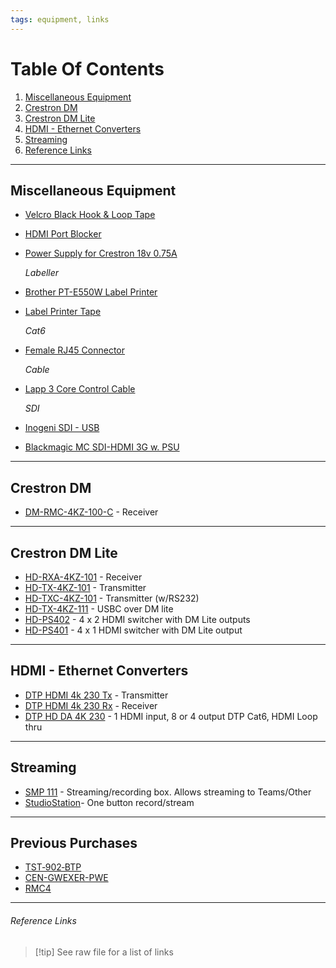 ```yaml
---
tags: equipment, links
---
```

# Table Of Contents
1. [Miscellaneous Equipment](#Miscellaneous%20Equipment)
2. [Crestron DM](#Crestron%20DM)
3. [Crestron DM Lite](#Crestron%20DM%20Lite)
4. [HDMI - Ethernet Converters](#HDMI%20-%20Ethernet%20Converters)
5. [Streaming](#Streaming)
6. [Reference Links](#Reference%20Links)
---

## Miscellaneous Equipment
- [Velcro Black Hook & Loop Tape]
- [HDMI Port Blocker]
- [Power Supply for Crestron 18v 0.75A]

	_Labeller_
- [Brother PT-E550W Label Printer]
- [Label Printer Tape]

	_Cat6_
- [Female RJ45 Connector]

	_Cable_
- [Lapp 3 Core Control Cable]

	_SDI_
- [Inogeni SDI - USB]
- [Blackmagic MC SDI-HDMI 3G w. PSU]
---

## Crestron DM
- [DM-RMC-4KZ-100-C] - Receiver
---

## Crestron DM Lite
- [HD-RXA-4KZ-101] - Receiver
- [HD-TX-4KZ-101] - Transmitter
- [HD-TXC-4KZ-101] - Transmitter (w/RS232) 
- [HD-TX-4KZ-111] - USBC over DM lite
- [HD-PS402] - 4 x 2 HDMI switcher with DM Lite outputs 
- [HD-PS401] - 4 x 1 HDMI switcher with DM Lite output
---

## HDMI - Ethernet Converters
- [DTP HDMI 4k 230 Tx] - Transmitter
- [DTP HDMI 4k 230 Rx] - Receiver
- [DTP HD DA 4K 230] - 1 HDMI input, 8 or 4 output DTP Cat6, HDMI Loop thru
---

## Streaming
- [SMP 111] - Streaming/recording box. Allows streaming to Teams/Other
- [StudioStation]- One button record/stream
---

## Previous Purchases
- [TST‑902‑BTP]
- [CEN-GWEXER-PWE]
- [RMC4]
---

###### Reference Links
> [!tip] See raw file for a list of links

[Brother PT-E550W Label Printer]: (https://ie.rs-online.com/web/p/label-printers/9186692)
[Label Printer Tape]: (https://ie.rs-online.com/web/p/label-printer-tapes/1572275?searchId=e888b5b2-ef44-424e-a07a-b6d4b04b519d&gb=s)
[Female RJ45 Connector]: (https://ie.rs-online.com/web/p/ethernet-connectors/7810845)
[Inogeni SDI - USB]: (https://www.thomann.de/ie/inogeni_sdi_to_usb_3.0_converter.htm?listPosition=2)
[Blackmagic MC SDI-HDMI 3G w. PSU]:(https://www.thomann.de/ie/blackmagic_design_mc_sdi_hdmi_3g_w._psu.htm)
[Velcro Black Hook & Loop Tape]: (https://ie.rs-online.com/web/p/hook-loop-tapes/4239533?searchId=a14c5c77-e4ef-4f1f-b9ef-5b48365ff754&gb=s)
[Lapp 3 Core Control Cable]: (https://ie.rs-online.com/web/p/twisted-pair-multicore-data-cable/4451654?searchId=fc4e2d63-1425-4a87-bca2-94507e21762c&gb=s)
[HDMI Port Blocker]: (https://ie.rs-online.com/web/p/av-connector-accessories/7635751?searchId=17fa40cb-e2f2-42ab-86b5-ea82e0dc63ff&gb=s)
[Power Supply for Crestron 18v 0.75A]: (https://ie.rs-online.com/web/p/ac-dc-adapters/1176114?searchId=cc908ba1-ab5f-41e0-99ed-0b9db397ce18&gb=s)
[DM-RMC-4KZ-100-C]:(https://www.crestron.com/Products/Video/DigitalMedia-Endpoints/Receivers/DM-RMC-4KZ-100-C) 
[HD-RXA-4KZ-101]: (https://www.crestron.com/Products/Video/HDMI-Solutions/HDMI-Extenders/HD-RXA-4KZ-101)
[HD-TX-4KZ-101]: (https://www.crestron.com/Products/Video/HDMI-Solutions/HDMI-Extenders/HD-TX-4KZ-101) 
[HD-TXC-4KZ-101]: (https://www.crestron.com/Products/Video/HDMI-Solutions/HDMI-Extenders/HD-TXC-4KZ-101) 
[HD-TX-4KZ-111]: (https://www.crestron.com/Products/Video/HDMI-Solutions/HDMI-Extenders/HD-TX-4KZ-111) 
[HD-PS402]: (https://www.crestron.com/Products/Video/DigitalMedia-Switchers/Fixed-Switchers/HD-PS402)
[HD-PS401]: (https://www.crestron.com/Products/Video/DigitalMedia-Switchers/Fixed-Switchers/HD-PS401)
[DTP HDMI 4k 230 Tx]: (https://www.extron.com/product/dtphdmi230tx?subtype=360)
[DTP HDMI 4k 230 Rx]: (https://www.extron.com/product/dtphdmi230rx?subtype=360)
[DTP HD DA 4K 230]: (https://www.extron.com/product/dtphdda230)
[SMP 111]: (https://www.extron.com/product/smp111)
[StudioStation]: (https://www.extron.com/product/studiostation) 
[TST‑902‑BTP]: (https://www.crestron.com/Products/Accessory/Power-Supplies/Battery-Packs/TST-902-BTP)
[CEN-GWEXER-PWE]: (https://www.crestron.com/Products/Control-Hardware-Software/Wireless-Communications/Wireless-Gateways/CEN-GWEXER-PWE)
[RMC4]: (https://www.crestron.com/Products/Control-Hardware-Software/Hardware/Control-Systems/RMC4)